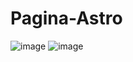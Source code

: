 # Pagina-Astro
 
![image](https://github.com/OliverGlezMoo/Pagina-Astro/assets/123349304/a63488f5-2fd3-44f7-b79e-09f1c3f535f6)
![image](https://github.com/OliverGlezMoo/Pagina-Astro/assets/123349304/ab19c954-ee94-4bd0-8e58-bb63464440b4)
